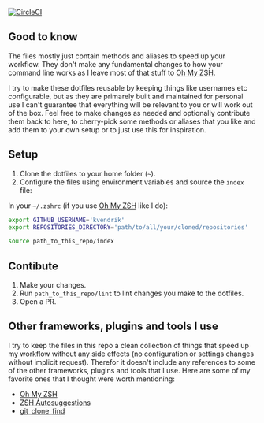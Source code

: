 [![CircleCI](https://circleci.com/gh/kvendrik/dotfiles.svg?style=svg)](https://circleci.com/gh/kvendrik/dotfiles)

## Good to know
The files mostly just contain methods and aliases to speed up your workflow. They don't make any fundamental changes to how your command line works as I leave most of that stuff to [Oh My ZSH](https://ohmyz.sh).

I try to make these dotfiles reusable by keeping things like usernames etc configurable, but as they are primarely built and maintained for personal use I can't guarantee that everything will be relevant to you or will work out of the box. Feel free to make changes as needed and optionally contribute them back to here, to cherry-pick some methods or aliases that you like and add them to your own setup or to just use this for inspiration.

## Setup
1. Clone the dotfiles to your home folder (`~`).
2. Configure the files using environment variables and source the `index` file:

In your `~/.zshrc` (if you use [Oh My ZSH](http://ohmyz.sh) like I do):
```bash
export GITHUB_USERNAME='kvendrik'
export REPOSITORIES_DIRECTORY='path/to/all/your/cloned/repositories'

source path_to_this_repo/index
```

## Contibute
1. Make your changes.
2. Run `path_to_this_repo/lint` to lint changes you make to the dotfiles.
3. Open a PR.

## Other frameworks, plugins and tools I use
I try to keep the files in this repo a clean collection of things that speed up my workflow without any side effects (no configuration or settings changes without implicit request). Therefor it doesn't include any references to some of the other frameworks, plugins and tools that I use. Here are some of my favorite ones that I thought were worth mentioning:

- [Oh My ZSH](https://ohmyz.sh)
- [ZSH Autosuggestions](https://github.com/zsh-users/zsh-autosuggestions/blob/master/INSTALL.md)
- [git_clone_find](https://github.com/kvendrik/git_clone_find)

